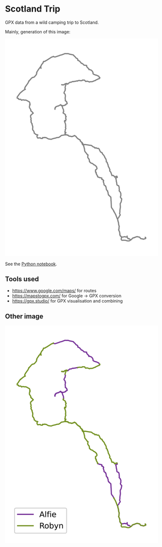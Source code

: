# Scotland Trip

GPX data from a wild camping trip to Scotland.

Mainly, generation of this image:

![Skeleton of route driven around the UK.](./images/route_all.svg)

See the [Python notebook](./routes.ipynb).

## Tools used

- <https://www.google.com/maps/> for routes
- <https://mapstogpx.com/> for Google → GPX conversion
- <https://gpx.studio/> for GPX visualisation and combining

## Other image

![Skeleton of route driven around the UK, split by person.](./images/route_by_person.svg)
